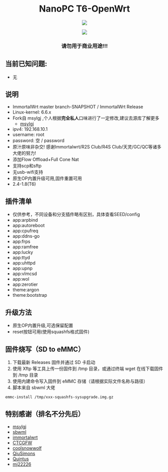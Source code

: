 <h1 align="center">NanoPC T6-OpenWrt</h1>
<p align="center">
<img src="https://forthebadge.com/images/badges/built-with-love.svg">
<p>
<p align="center">
<img src="https://github.com/chenglong-do/T6-OpenWrt/actions/workflows/Immortalwrt-release.yml/badge.svg">
<p>

<h3 align="center">请勿用于商业用途!!!</h1>

## 当前已知问题:

- 无
  
## 说明

* ImmortalWrt master branch-SNAPSHOT / ImmortalWrt Release
* Linux-kernel: 6.6.x 
* Fork自 msylgj ,个人根据**完全私人**口味进行了一定修改,建议去源库了解更多
    - [msylgj](https://github.com/msylgj/R2S-R4S-OpenWrt)
* ipv4: 192.168.10.1
* username: root
* password: 空 / password
* 原汁原味非杂交! 感谢Immortalwrt/R2S Club/R4S Club/天灵/GC/QC等诸多大佬的努力!
* 添加Flow Offload+Full Cone Nat
* 支持scp和sftp
* 无usb-wifi支持
* 原生OP内置升级可用,固件重置可用
* 2.4-1.8(T6)

## 插件清单

- 仅供参考，不同设备和分支插件略有区别，具体查看SEED/config
- app:arpbind
- app:autoreboot
- app:cpufreq
- app:ddns-go
- app:frps
- app:ramfree
- app:lucky
- app:ttyd
- app:uhttpd
- app:upnp
- app:vlmcsd
- app:wol
- app:zerotier
- theme:argon
- theme:bootstrap

## 升级方法

* 原生OP内置升级,可选保留配置
* reset按钮可用(使用squashfs格式固件)
  
## 固件烧写（SD to eMMC）

1. 下载最新 Releases 固件并通过 SD 卡启动
2. 使用 Xftp 等工具上传一份固件到 /tmp 目录，或通过终端 wget 在线下载固件到 /tmp 目录
3. 使用内建命令写入固件到 eMMC 存储（请根据实际文件名称与路径）
4. 脚本来自 sbwml 大佬
   
```sh
emmc-install /tmp/xxx-squashfs-sysupgrade.img.gz
```

## 特别感谢（排名不分先后）

- [msylgj](https://github.com/msylgj/R2S-R4S-OpenWrt)
- [sbwml](https://github.com/sbwml/r4s_build_script)
- [immortalwrt](https://github.com/immortalwrt/immortalwrt)
- [CTCGFW](https://github.com/immortalwrt) 
- [coolsnowwolf](https://github.com/coolsnowwolf)
- [QiuSimons](https://github.com/QiuSimons) 
- [Quintus](https://github.com/quintus-lab)
- [mj22226](https://github.com/mj22226) 
